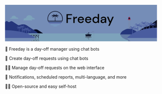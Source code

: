 ![Freeday banner](https://github.com/freeday-app/.github/blob/master/assets/banner.png)

🌴 Freeday is a day-off manager using chat bots

🤖 Create day-off requests using chat bots

👩‍💼 Manage day-off requests on the web interface

🎉 Notifications, scheduled reports, multi-language, and more

🧑‍🔧 Open-source and easy self-host
